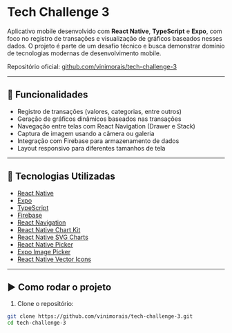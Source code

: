# Tech Challenge 3

Aplicativo mobile desenvolvido com **React Native**, **TypeScript** e **Expo**, com foco no registro de transações e visualização de gráficos baseados nesses dados. O projeto é parte de um desafio técnico e busca demonstrar domínio de tecnologias modernas de desenvolvimento mobile.

Repositório oficial: [github.com/vinimorais/tech-challenge-3](https://github.com/vinimorais/tech-challenge-3)

---

## 📱 Funcionalidades

- Registro de transações (valores, categorias, entre outros)
- Geração de gráficos dinâmicos baseados nas transações
- Navegação entre telas com React Navigation (Drawer e Stack)
- Captura de imagem usando a câmera ou galeria
- Integração com Firebase para armazenamento de dados
- Layout responsivo para diferentes tamanhos de tela

---

## 🚀 Tecnologias Utilizadas

- [React Native](https://reactnative.dev/)
- [Expo](https://expo.dev/)
- [TypeScript](https://www.typescriptlang.org/)
- [Firebase](https://firebase.google.com/)
- [React Navigation](https://reactnavigation.org/)
- [React Native Chart Kit](https://github.com/indiespirit/react-native-chart-kit)
- [React Native SVG Charts](https://github.com/JesperLekland/react-native-svg-charts)
- [React Native Picker](https://github.com/react-native-picker/picker)
- [Expo Image Picker](https://docs.expo.dev/versions/latest/sdk/imagepicker/)
- [React Native Vector Icons](https://github.com/oblador/react-native-vector-icons)

---

## ▶️ Como rodar o projeto

1. Clone o repositório:

```bash
git clone https://github.com/vinimorais/tech-challenge-3.git
cd tech-challenge-3
